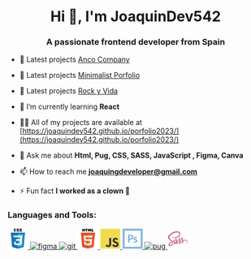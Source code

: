 <h1 align="center">Hi 👋, I'm JoaquinDev542</h1>
<h3 align="center">A passionate frontend developer from Spain</h3>

- 🔭 Latest projects [Anco Company](https:/ancocompany.tech)

- 🔭 Latest projects [Minimalist Porfolio](https://joaquingarcia.tech)

- 🔭 Latest projects [Rock y Vida](https://github.com/JoaquinDev542/rock-vida)

- 🌱 I’m currently learning **React**

- 👨‍💻 All of my projects are available at [https://joaquindev542.github.io/porfolio2023/](https://joaquindev542.github.io/porfolio2023/)

- 💬 Ask me about **Html, Pug, CSS, SASS, JavaScript , Figma, Canva**

- 📫 How to reach me **joaquingdeveloper@gmail.com**

- ⚡ Fun fact **I worked as a clown 🤡**

<h3 align="left">Languages and Tools:</h3>
<p align="left"> <a href="https://www.w3schools.com/css/" target="_blank" rel="noreferrer"> <img src="https://raw.githubusercontent.com/devicons/devicon/master/icons/css3/css3-original-wordmark.svg" alt="css3" width="40" height="40"/> </a> <a href="https://www.figma.com/" target="_blank" rel="noreferrer"> <img src="https://www.vectorlogo.zone/logos/figma/figma-icon.svg" alt="figma" width="40" height="40"/> </a> <a href="https://git-scm.com/" target="_blank" rel="noreferrer"> <img src="https://www.vectorlogo.zone/logos/git-scm/git-scm-icon.svg" alt="git" width="40" height="40"/> </a> <a href="https://www.w3.org/html/" target="_blank" rel="noreferrer"> <img src="https://raw.githubusercontent.com/devicons/devicon/master/icons/html5/html5-original-wordmark.svg" alt="html5" width="40" height="40"/> </a> <a href="https://developer.mozilla.org/en-US/docs/Web/JavaScript" target="_blank" rel="noreferrer"> <img src="https://raw.githubusercontent.com/devicons/devicon/master/icons/javascript/javascript-original.svg" alt="javascript" width="40" height="40"/> </a> <a href="https://www.photoshop.com/en" target="_blank" rel="noreferrer"> <img src="https://raw.githubusercontent.com/devicons/devicon/master/icons/photoshop/photoshop-line.svg" alt="photoshop" width="40" height="40"/> </a> <a href="https://pugjs.org" target="_blank" rel="noreferrer"> <img src="https://cdn.worldvectorlogo.com/logos/pug.svg" alt="pug" width="40" height="40"/> </a> <a href="https://sass-lang.com" target="_blank" rel="noreferrer"> <img src="https://raw.githubusercontent.com/devicons/devicon/master/icons/sass/sass-original.svg" alt="sass" width="40" height="40"/> </a> </p>
